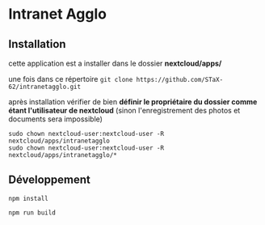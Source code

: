 
# Intranet Agglo

## Installation

cette application est a installer dans le dossier **nextcloud/apps/**

une fois dans ce répertoire `git clone https://github.com/STaX-62/intranetagglo.git`

après installation vérifier de bien **définir le propriétaire du dossier comme étant l'utilisateur de nextcloud** (sinon l'enregistrement des photos et documents sera impossible)

```
sudo chown nextcloud-user:nextcloud-user -R nextcloud/apps/intranetagglo
sudo chown nextcloud-user:nextcloud-user -R nextcloud/apps/intranetagglo/*
```

## Développement

```
npm install
```

```
npm run build
```
